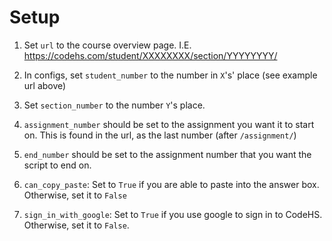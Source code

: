 # Setup

1. Set `url` to the course overview page. I.E. https://codehs.com/student/XXXXXXXX/section/YYYYYYYY/

2. In configs, set `student_number` to the number in `X`'s' place (see example url above)
3. Set `section_number` to the number `Y`'s place.
4. `assignment_number` should be set to the assignment you want it to start on. This is found in the url, as the last number (after `/assignment/`)
5. `end_number` should be set to the assignment number that you want the script to end on.
6. `can_copy_paste`: Set to `True` if you are able to paste into the answer box. Otherwise, set it to `False`
7. `sign_in_with_google`: Set to `True` if you use google to sign in to CodeHS. Otherwise, set it to `False`.
